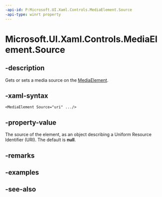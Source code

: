 ```yaml
---
-api-id: P:Microsoft.UI.Xaml.Controls.MediaElement.Source
-api-type: winrt property
---
```


<!-- Property syntax
public Windows.Foundation.Uri Source { get;  set; }
-->

# Microsoft.UI.Xaml.Controls.MediaElement.Source

## -description
Gets or sets a media source on the [MediaElement](mediaelement.md).

## -xaml-syntax
```xaml
<MediaElement Source="uri" .../>
```


## -property-value
The source of the element, as an object describing a Uniform Resource Identifier (URI). The default is **null**.

## -remarks

## -examples

## -see-also
